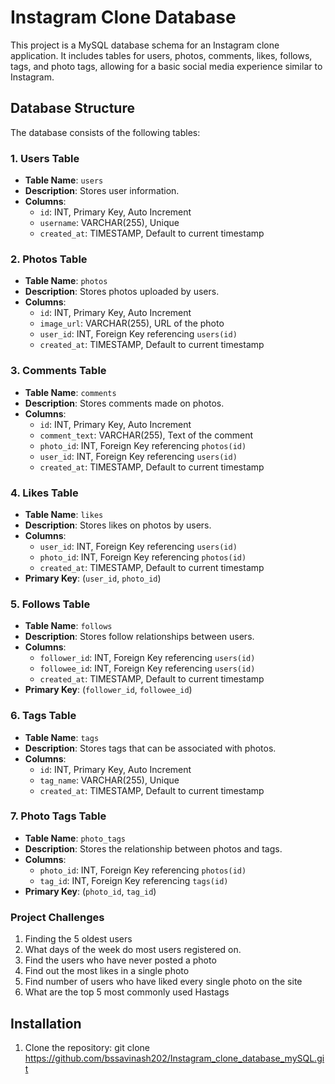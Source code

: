 # Instagram Clone Database

This project is a MySQL database schema for an Instagram clone application. It includes tables for users, photos, comments, likes, follows, tags, and photo tags, allowing for a basic social media experience similar to Instagram.

## Database Structure

The database consists of the following tables:

### 1. Users Table

- **Table Name**: `users`
- **Description**: Stores user information.
- **Columns**:
  - `id`: INT, Primary Key, Auto Increment
  - `username`: VARCHAR(255), Unique
  - `created_at`: TIMESTAMP, Default to current timestamp

### 2. Photos Table

- **Table Name**: `photos`
- **Description**: Stores photos uploaded by users.
- **Columns**:
  - `id`: INT, Primary Key, Auto Increment
  - `image_url`: VARCHAR(255), URL of the photo
  - `user_id`: INT, Foreign Key referencing `users(id)`
  - `created_at`: TIMESTAMP, Default to current timestamp

### 3. Comments Table

- **Table Name**: `comments`
- **Description**: Stores comments made on photos.
- **Columns**:
  - `id`: INT, Primary Key, Auto Increment
  - `comment_text`: VARCHAR(255), Text of the comment
  - `photo_id`: INT, Foreign Key referencing `photos(id)`
  - `user_id`: INT, Foreign Key referencing `users(id)`
  - `created_at`: TIMESTAMP, Default to current timestamp

### 4. Likes Table

- **Table Name**: `likes`
- **Description**: Stores likes on photos by users.
- **Columns**:
  - `user_id`: INT, Foreign Key referencing `users(id)`
  - `photo_id`: INT, Foreign Key referencing `photos(id)`
  - `created_at`: TIMESTAMP, Default to current timestamp
- **Primary Key**: (`user_id`, `photo_id`)

### 5. Follows Table

- **Table Name**: `follows`
- **Description**: Stores follow relationships between users.
- **Columns**:
  - `follower_id`: INT, Foreign Key referencing `users(id)`
  - `followee_id`: INT, Foreign Key referencing `users(id)`
  - `created_at`: TIMESTAMP, Default to current timestamp
- **Primary Key**: (`follower_id`, `followee_id`)

### 6. Tags Table

- **Table Name**: `tags`
- **Description**: Stores tags that can be associated with photos.
- **Columns**:
  - `id`: INT, Primary Key, Auto Increment
  - `tag_name`: VARCHAR(255), Unique
  - `created_at`: TIMESTAMP, Default to current timestamp

### 7. Photo Tags Table

- **Table Name**: `photo_tags`
- **Description**: Stores the relationship between photos and tags.
- **Columns**:
  - `photo_id`: INT, Foreign Key referencing `photos(id)`
  - `tag_id`: INT, Foreign Key referencing `tags(id)`
- **Primary Key**: (`photo_id`, `tag_id`)

### Project Challenges
1. Finding the 5 oldest users
2. What days of the week do most users registered on.
3. Find the users who have never posted a photo
4. Find out the most likes in a single photo
5. Find number of users who have liked every single photo on the site
6. What are the top 5 most commonly used Hastags
   
## Installation

1. Clone the repository:
   git clone https://github.com/bssavinash202/Instagram_clone_database_mySQL.git
   
